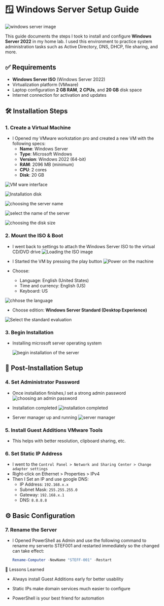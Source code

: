 # 🪟 Windows Server Setup Guide

![windows server image](images/windows-server-image.png)

This guide documents the steps I took to install and configure **Windows Server 2022** in my home lab. I used this environment to practice system administration tasks such as Active Directory, DNS, DHCP, file sharing, and more.


## ✅ Requirements

- **Windows Server ISO** (Windows Server 2022)
- Virtualization platform (VMware)
- Laptop configuration **2 GB RAM**, **2 CPUs**, and **20 GB** disk space
- Internet connection for activation and updates

## 🛠️ Installation Steps

### 1. Create a Virtual Machine

- I Opened my VMware workstation pro and created a new VM with the following specs:
  - **Name**: Windows Server
  - **Type**: Microsoft Windows
  - **Version**: Windows 2022 (64-bit)
  - **RAM**: 2096 MB (minimum)
  - **CPU**: 2 cores
  - **Disk**: 20 GB

 ![VM ware interface](images/01-vmware-pro-application.png)

 ![Installation disk](images/02-selecttheinstallationdisk.png)

 ![choosing the server name](images/03-choosetheservername.png)

 ![select the name of the server](images/04-select-the-name-of-the-server.png)

 ![choosing the disk size](images/05-choose-the-disk-size.png)


### 2. Mount the ISO & Boot

- I went back to settings to attach the Windows Server ISO to the virtual CD/DVD drive
 ![Loading the ISO image](images/06-load-the-iso-image.png)

- I Started the VM by pressing the play button
  ![Power on the machine](images/07-power-on-the-machine.png)

- Choose:
  - Language: English (United States)
  - Time and currency: English (US)
  - Keyboard: US

 ![chhose the language](images/08-start-the-installation.png)

- Choose edition: **Windows Server Standard (Desktop Experience)**

 ![Select the standard evaluation](images/09-select-the-standard-evaluation-DE.png)

### 3. Begin Installation

- Installing microsoft server operating system

  ![begin installation of the server](images/10-installation-started.png)


## 🧱 Post-Installation Setup

### 4. Set Administrator Password

- Once installation finishes,I set a strong admin password
 ![choosing an admin password](images/11-choose-the-admin-password.png)

- Installation completed
  ![installation completed](images/12-server-insallation-completed.png)

- Server manager up and running
 ![server manager](images/13-server-manager-up-and-running.png)


### 5. Install Guest Additions VMware Tools

- This helps with better resolution, clipboard sharing, etc.

### 6. Set Static IP Address

- I went to the `Control Panel > Network and Sharing Center > Change adapter settings`
- Right-click on Ethernet > Properties > IPv4
- Then I Set an IP and use google DNS:
  - IP Address: `192.168.x.x`
  - Subnet Mask: `255.255.255.0`
  - Gateway: `192.168.x.1`
  - DNS: `8.8.8.8`



## ⚙️ Basic Configuration

### 7. Rename the Server

- I Opened PowerShell as Admin and use the following command to rename my serverto STEF001 and restarted immediately so the changed can take effect:
  ```powershell
  Rename-Computer -NewName "STEFF-001" -Restart


🧠 Lessons Learned
   - Always install Guest Additions early for better usability

   - Static IPs make domain services much easier to configure

   - PowerShell is your best friend for automation

